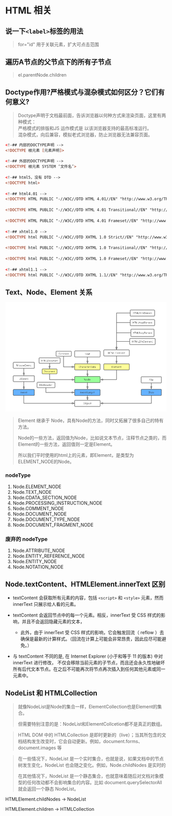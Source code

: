 # HTML 相关
## 说一下`<label>`标签的用法
  > for="id" 用于关联元素，扩大可点击范围

## 遍历A节点的父节点下的所有子节点
 > el.parentNode.children

## Doctype作用?严格模式与混杂模式如何区分？它们有何意义?
  > Doctype声明于文档最前面，告诉浏览器以何种方式来渲染页面，这里有两种模式：<br>
  严格模式的排版和JS 运作模式是 以该浏览器支持的最高标准运行。<br>
  混杂模式，向后兼容，模拟老式浏览器，防止浏览器无法兼容页面。

  ```html
  <!-## 内部的DOCTYPE声明 -->
  <!DOCTYPE 根元素 [元素声明]>

  <!-## 外部的DOCTYPE声明 -->
  <!DOCTYPE 根元素 SYSTEM ‘文件名’>

  <!-## html5，没有 DTD -->
  <!DOCTYPE html>

  <!-## html4.01 -->
  <!DOCTYPE HTML PUBLIC "-//W3C//DTD HTML 4.01//EN" "http://www.w3.org/TR/html4/strict.dtd">

  <!DOCTYPE HTML PUBLIC "-//W3C//DTD HTML 4.01 Transitional//EN" "http://www.w3.org/TR/html4/loose.dtd">

  <!DOCTYPE HTML PUBLIC "-//W3C//DTD HTML 4.01 Frameset//EN" "http://www.w3.org/TR/html4/frameset.dtd">

  <!-## xhtml1.0 -->
  <!DOCTYPE html PUBLIC "-//W3C//DTD XHTML 1.0 Strict//EN" "http://www.w3.org/TR/xhtml1/DTD/xhtml1-strict.dtd">

  <!DOCTYPE html PUBLIC "-//W3C//DTD XHTML 1.0 Transitional//EN" "http://www.w3.org/TR/xhtml1/DTD/xhtml1-transitional.dtd">

  <!DOCTYPE html PUBLIC "-//W3C//DTD XHTML 1.0 Frameset//EN" "http://www.w3.org/TR/xhtml1/DTD/xhtml1-frameset.dtd">

  <!-## xhtml1.1 -->
  <!DOCTYPE html PUBLIC "-//W3C//DTD XHTML 1.1//EN" "http://www.w3.org/TR/xhtml11/DTD/xhtml11.dtd">
  ```


## Text、Node、Element 关系
![关系图](./reference/object-relation.png)

> Element 继承于 Node，具有Node的方法，同时又拓展了很多自己的特有方法。
> 
> Node的一些方法，返回值为Node，比如说文本节点，注释节点之类的，而Element的一些方法，返回值则一定是Element。
> 
> 所以我们平时使用的html上的元素，即Element，是类型为ELEMENT_NODE的Node。

### nodeType
  1. Node.ELEMENT_NODE	
  1. Node.TEXT_NODE
  1. Node.CDATA_SECTION_NODE
  1. Node.PROCESSING_INSTRUCTION_NODE
  1. Node.COMMENT_NODE
  1. Node.DOCUMENT_NODE
  1. Node.DOCUMENT_TYPE_NODE
  1. Node.DOCUMENT_FRAGMENT_NODE
   
### 废弃的 nodeType
  1. Node.ATTRIBUTE_NODE
  2. Node.ENTITY_REFERENCE_NODE
  3. Node.ENTITY_NODE
  4. Node.NOTATION_NODE


## Node.textContent、HTMLElement.innerText 区别
- textContent 会获取所有元素的内容，包括 `<script>` 和 `<style>` 元素，然而 innerText 只展示给人看的元素。

- textContent 会返回节点中的每一个元素。相反，innerText 受 CSS 样式的影响，并且不会返回隐藏元素的文本，
  - 此外，由于 innerText 受 CSS 样式的影响，它会触发回流（ reflow ）去确保是最新的计算样式。（回流在计算上可能会非常昂贵，因此应尽可能避免。）

- 与 textContent 不同的是, 在 Internet Explorer (小于和等于 11 的版本) 中对 innerText 进行修改， 不仅会移除当前元素的子节点，而且还会永久性地破坏所有后代文本节点。在之后不可能再次将节点再次插入到任何其他元素或同一元素中。


## NodeList 和 HTMLCollection
> 就像NodeList是Node的集合一样，ElementCollection也是Element的集合。
>
> 但需要特别注意的是：NodeList和ElementCollcetion都不是真正的数组。

> HTML DOM 中的 HTMLCollection 是即时更新的（live）；当其所包含的文档结构发生改变时，它会自动更新。例如，document.forms、document.images 等

> 在一些情况下，NodeList 是一个实时集合，也就是说，如果文档中的节点树发生变化，NodeList 也会随之变化。例如，Node.childNodes 是实时的
>
> 在其他情况下，NodeList 是一个静态集合，也就意味着随后对文档对象模型的任何改动都不会影响集合的内容。比如  document.querySelectorAll 就会返回一个静态 NodeList。

HTMLElement.childNodes -> NodeList

HTMLElement.children -> HTMLCollection